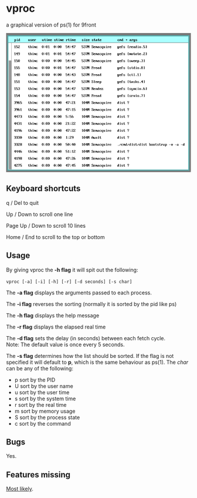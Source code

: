 # vproc
a graphical version of ps(1) for 9front

![vproc](vproc.png)

## Keyboard shortcuts
q / Del to quit

Up / Down to scroll one line

Page Up / Down to scroll 10 lines

Home / End to scroll to the top or bottom

## Usage
By giving vproc the **-h flag** it will spit out the following:

``vproc [-a] [-i] [-h] [-r] [-d seconds] [-s char]``

The **-a flag** displays the arguments passed to each process.

The **-i flag** reverses the sorting (normally it is sorted by the pid like ps)

The **-h flag** displays the help message

The **-r flag** displays the elapsed real time

The **-d flag** sets the delay (in seconds) between each fetch cycle.\
Note: The default value is once every 5 seconds.

The **-s flag** determines how the list should be sorted. If the
flag is not specified it will default to **p**, which is the
same behaviour as ps(1).  The *char* can be any of the following:

- p  sort by the PID
- U  sort by the user name
- u  sort by the user time
- s  sort by the system time
- r  sort by the real time
- m  sort by memory usage
- S  sort by the process state
- c  sort by the command

## Bugs
Yes.

## Features missing
[Most likely](https://github.com/thimc/vproc/blob/main/TODO).
